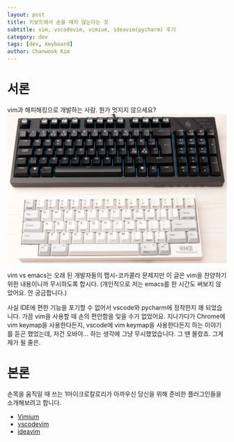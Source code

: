 ```yaml
---
layout: post
title: 키보드에서 손을 떼지 않는다는 것 
subtitle: vim, vscodevim, vimium, ideavim(pycharm) 후기
category: dev
tags: [dev, keyboard]
author: Chanwook Kim
---
```


# 서론
vim과 해피해킹으로 개발하는 사람. 뭔가 멋지지 않으세요?
![해피해킹](/assets/images/hhkb.jpg)

vim vs emacs는 오래 된 개발자들의 펩시-코카콜라 문제지만 이 글은 vim을 찬양하기 위한 내용이니까 무시하도록 합시다. (개인적으로 저는 emacs를 한 시간도 써보지 않았어요. 안 궁금합니다.)

사실 IDE에 편한 기능을 포기할 수 없어서 vscode와 pycharm에 정착한지 꽤 되었습니다. 가끔 vim을  사용할 때 손의 편안함을 잊을 수가 없었어요. 지나가다가 Chrome에 vim keymap을 사용한다든지, vscode에 vim keymap을 사용한다든지 하는 이야기를 듣곤 했었는데, 저건 오바야... 하는 생각에 그냥 무시했었습니다. 그 땐 몰랐죠. 그게 제가 될 줄은.

# 본론
손목을 움직일 때 쓰는 1마이크로칼로리가 아까우신 당신을 위해 준비한 플러그인들을 소개해보려고 합니다.
- [Vimium](https://chrome.google.com/webstore/detail/vimium/dbepggeogbaibhgnhhndojpepiihcmeb?hl=en)
- [vscodevim](https://github.com/VSCodeVim/Vim)
- [ideavim](https://github.com/JetBrains/ideavim)


